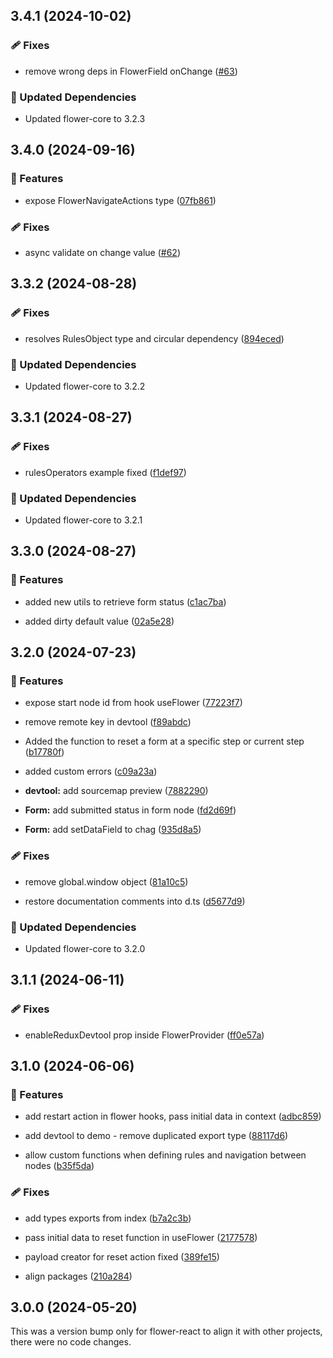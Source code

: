 ## 3.4.1 (2024-10-02)


### 🩹 Fixes

- remove wrong deps in FlowerField onChange ([#63](https://github.com/flowerforce/flower/pull/63))


### 🧱 Updated Dependencies

- Updated flower-core to 3.2.3

## 3.4.0 (2024-09-16)


### 🚀 Features

- expose FlowerNavigateActions type ([07fb861](https://github.com/flowerforce/flower/commit/07fb861))


### 🩹 Fixes

- async validate on change value ([#62](https://github.com/flowerforce/flower/pull/62))

## 3.3.2 (2024-08-28)


### 🩹 Fixes

- resolves RulesObject type and circular dependency ([894eced](https://github.com/flowerforce/flower/commit/894eced))


### 🧱 Updated Dependencies

- Updated flower-core to 3.2.2

## 3.3.1 (2024-08-27)


### 🩹 Fixes

- rulesOperators example fixed ([f1def97](https://github.com/flowerforce/flower/commit/f1def97))


### 🧱 Updated Dependencies

- Updated flower-core to 3.2.1

## 3.3.0 (2024-08-27)


### 🚀 Features

- added new utils to retrieve form status ([c1ac7ba](https://github.com/flowerforce/flower/commit/c1ac7ba))

- added dirty default value ([02a5e28](https://github.com/flowerforce/flower/commit/02a5e28))

## 3.2.0 (2024-07-23)


### 🚀 Features

- expose start node id from hook useFlower ([77223f7](https://github.com/flowerforce/flower/commit/77223f7))

- remove remote key in devtool ([f89abdc](https://github.com/flowerforce/flower/commit/f89abdc))

- Added the function to reset a form at a specific step or current step ([b17780f](https://github.com/flowerforce/flower/commit/b17780f))

- added custom errors ([c09a23a](https://github.com/flowerforce/flower/commit/c09a23a))

- **devtool:** add sourcemap preview ([7882290](https://github.com/flowerforce/flower/commit/7882290))

- **Form:** add submitted status in form node ([fd2d69f](https://github.com/flowerforce/flower/commit/fd2d69f))

- **Form:** add setDataField to chag ([935d8a5](https://github.com/flowerforce/flower/commit/935d8a5))


### 🩹 Fixes

- remove global.window object ([81a10c5](https://github.com/flowerforce/flower/commit/81a10c5))

- restore documentation comments into d.ts ([d5677d9](https://github.com/flowerforce/flower/commit/d5677d9))


### 🧱 Updated Dependencies

- Updated flower-core to 3.2.0

## 3.1.1 (2024-06-11)


### 🩹 Fixes

- enableReduxDevtool prop inside FlowerProvider ([ff0e57a](https://github.com/flowerforce/flower/commit/ff0e57a))

## 3.1.0 (2024-06-06)


### 🚀 Features

- add restart action in flower hooks, pass initial data in context ([adbc859](https://github.com/flowerforce/flower/commit/adbc859))

- add devtool to demo - remove duplicated export type ([88117d6](https://github.com/flowerforce/flower/commit/88117d6))

- allow custom functions when defining rules and navigation between nodes ([b35f5da](https://github.com/flowerforce/flower/commit/b35f5da))


### 🩹 Fixes

- add types exports from index ([b7a2c3b](https://github.com/flowerforce/flower/commit/b7a2c3b))

- pass initial data to reset function in useFlower ([2177578](https://github.com/flowerforce/flower/commit/2177578))

- payload creator for reset action fixed ([389fe15](https://github.com/flowerforce/flower/commit/389fe15))

- align packages ([210a284](https://github.com/flowerforce/flower/commit/210a284))

## 3.0.0 (2024-05-20)

This was a version bump only for flower-react to align it with other projects, there were no code changes.